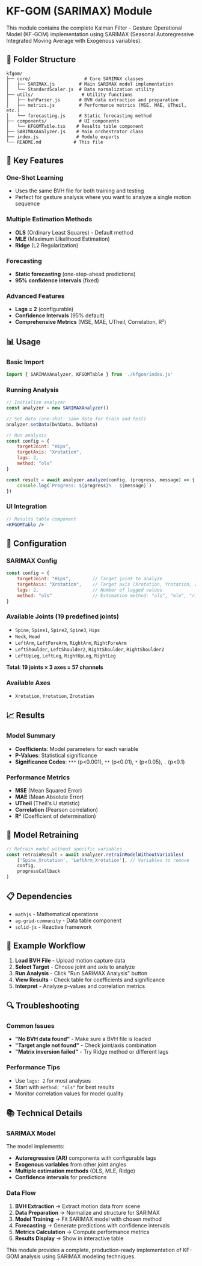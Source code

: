 # KF-GOM (SARIMAX) Module

This module contains the complete Kalman Filter - Gesture Operational Model (KF-GOM) implementation using SARIMAX (Seasonal Autoregressive Integrated Moving Average with Exogenous variables).

## 📁 Folder Structure

```
kfgom/
├── core/                    # Core SARIMAX classes
│   ├── SARIMAX.js         # Main SARIMAX model implementation
│   └── StandardScaler.js  # Data normalization utility
├── utils/                  # Utility functions
│   ├── bvhParser.js       # BVH data extraction and preparation
│   ├── metrics.js         # Performance metrics (MSE, MAE, UTheil, etc.)
│   └── forecasting.js     # Static forecasting method
├── components/            # UI components
│   └── KFGOMTable.tsx    # Results table component
├── SARIMAXAnalyzer.js    # Main orchestrator class
├── index.js              # Module exports
└── README.md            # This file
```

## 🚀 Key Features

### **One-Shot Learning**
- Uses the same BVH file for both training and testing
- Perfect for gesture analysis where you want to analyze a single motion sequence

### **Multiple Estimation Methods**
- **OLS** (Ordinary Least Squares) - Default method
- **MLE** (Maximum Likelihood Estimation)
- **Ridge** (L2 Regularization)

### **Forecasting**
- **Static forecasting** (one-step-ahead predictions)
- **95% confidence intervals** (fixed)

### **Advanced Features**
- **Lags = 2** (configurable)
- **Confidence Intervals** (95% default)
- **Comprehensive Metrics** (MSE, MAE, UTheil, Correlation, R²)

## 📊 Usage

### Basic Import
```javascript
import { SARIMAXAnalyzer, KFGOMTable } from './kfgom/index.js'
```

### Running Analysis
```javascript
// Initialize analyzer
const analyzer = new SARIMAXAnalyzer()

// Set data (one-shot: same data for train and test)
analyzer.setData(bvhData, bvhData)

// Run analysis
const config = {
    targetJoint: "Hips",
    targetAxis: "Xrotation",
    lags: 2,
    method: "ols"
}

const result = await analyzer.analyze(config, (progress, message) => {
    console.log(`Progress: ${progress}% - ${message}`)
})
```

### UI Integration
```jsx
// Results table component
<KFGOMTable />
```

## 🔧 Configuration

### SARIMAX Config
```javascript
const config = {
    targetJoint: "Hips",        // Target joint to analyze
    targetAxis: "Xrotation",    // Target axis (Xrotation, Yrotation, Zrotation)
    lags: 2,                    // Number of lagged values
    method: "ols"               // Estimation method: "ols", "mle", "ridge"
}
```

### Available Joints (19 predefined joints)
- `Spine`, `Spine1`, `Spine2`, `Spine3`, `Hips`
- `Neck`, `Head`
- `LeftArm`, `LeftForeArm`, `RightArm`, `RightForeArm`
- `LeftShoulder`, `LeftShoulder2`, `RightShoulder`, `RightShoulder2`
- `LeftUpLeg`, `LeftLeg`, `RightUpLeg`, `RightLeg`

**Total: 19 joints × 3 axes = 57 channels**

### Available Axes
- `Xrotation`, `Yrotation`, `Zrotation`

## 📈 Results

### Model Summary
- **Coefficients**: Model parameters for each variable
- **P-Values**: Statistical significance
- **Significance Codes**: `***` (p<0.001), `**` (p<0.01), `*` (p<0.05), `.` (p<0.1)

### Performance Metrics
- **MSE** (Mean Squared Error)
- **MAE** (Mean Absolute Error)
- **UTheil** (Theil's U statistic)
- **Correlation** (Pearson correlation)
- **R²** (Coefficient of determination)

## 🔄 Model Retraining

```javascript
// Retrain model without specific variables
const retrainResult = await analyzer.retrainModelWithoutVariables(
    ['Spine_Xrotation', 'LeftArm_Xrotation'], // Variables to remove
    config,
    progressCallback
)
```

## 📋 Dependencies

- `mathjs` - Mathematical operations
- `ag-grid-community` - Data table component
- `solid-js` - Reactive framework

## 🎯 Example Workflow

1. **Load BVH File** - Upload motion capture data
2. **Select Target** - Choose joint and axis to analyze
3. **Run Analysis** - Click "Run SARIMAX Analysis" button
4. **View Results** - Check table for coefficients and significance
5. **Interpret** - Analyze p-values and correlation metrics

## 🔍 Troubleshooting

### Common Issues
- **"No BVH data found"** - Make sure a BVH file is loaded
- **"Target angle not found"** - Check joint/axis combination
- **"Matrix inversion failed"** - Try Ridge method or different lags

### Performance Tips
- Use `lags: 2` for most analyses
- Start with `method: "ols"` for best results
- Monitor correlation values for model quality

## 📚 Technical Details

### SARIMAX Model
The model implements:
- **Autoregressive (AR)** components with configurable lags
- **Exogenous variables** from other joint angles
- **Multiple estimation methods** (OLS, MLE, Ridge)
- **Confidence intervals** for predictions

### Data Flow
1. **BVH Extraction** → Extract motion data from scene
2. **Data Preparation** → Normalize and structure for SARIMAX
3. **Model Training** → Fit SARIMAX model with chosen method
4. **Forecasting** → Generate predictions with confidence intervals
5. **Metrics Calculation** → Compute performance metrics
6. **Results Display** → Show in interactive table

This module provides a complete, production-ready implementation of KF-GOM analysis using SARIMAX modeling techniques. 
